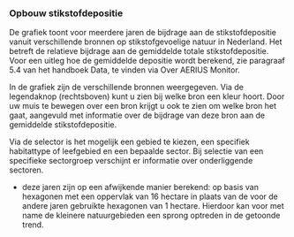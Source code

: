 ### Opbouw stikstofdepositie

De grafiek toont voor meerdere jaren de bijdrage aan de stikstofdepositie vanuit verschillende bronnen op stikstofgevoelige natuur in Nederland. Het betreft de relatieve bijdrage aan de gemiddelde totale stikstofdepositie. Voor een uitleg hoe de gemiddelde depositie wordt berekend, zie paragraaf 5.4 van het handboek Data, te vinden via Over AERIUS Monitor.

In de grafiek zijn de verschillende bronnen weergegeven. Via de legendaknop (rechtsboven) kunt u zien bij welke bron een kleur hoort. Door uw muis te bewegen over een bron krijgt u ook te zien om welke bron het gaat, aangevuld met informatie over de bijdrage van deze bron aan de gemiddelde stikstofdepositie.

Via de selector is het mogelijk een gebied te kiezen, een specifiek habitattype of leefgebied en een bepaalde sector. Bij selectie van een specifieke sectorgroep verschijnt er informatie over onderliggende sectoren.

* deze jaren zijn op een afwijkende manier berekend: op basis van hexagonen met een oppervlak van 16 hectare in plaats van de voor de andere jaren gebruikte hexagonen van 1 hectare. Hierdoor kan voor met name de kleinere natuurgebieden een sprong optreden in de getoonde trend.
